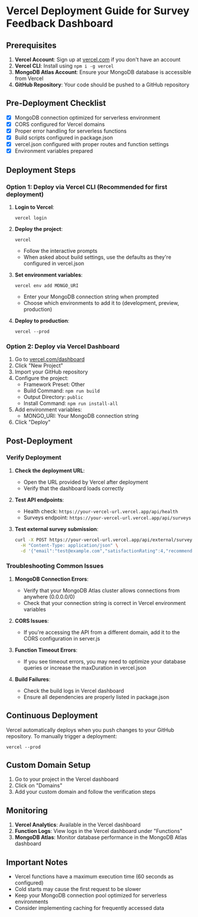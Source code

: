 # Vercel Deployment Guide for Survey Feedback Dashboard

## Prerequisites

1. **Vercel Account**: Sign up at [vercel.com](https://vercel.com) if you don't have an account
2. **Vercel CLI**: Install using `npm i -g vercel`
3. **MongoDB Atlas Account**: Ensure your MongoDB database is accessible from Vercel
4. **GitHub Repository**: Your code should be pushed to a GitHub repository

## Pre-Deployment Checklist

- [x] MongoDB connection optimized for serverless environment
- [x] CORS configured for Vercel domains
- [x] Proper error handling for serverless functions
- [x] Build scripts configured in package.json
- [x] vercel.json configured with proper routes and function settings
- [x] Environment variables prepared

## Deployment Steps

### Option 1: Deploy via Vercel CLI (Recommended for first deployment)

1. **Login to Vercel**:
   ```
   vercel login
   ```

2. **Deploy the project**:
   ```
   vercel
   ```
   - Follow the interactive prompts
   - When asked about build settings, use the defaults as they're configured in vercel.json

3. **Set environment variables**:
   ```
   vercel env add MONGO_URI
   ```
   - Enter your MongoDB connection string when prompted
   - Choose which environments to add it to (development, preview, production)

4. **Deploy to production**:
   ```
   vercel --prod
   ```

### Option 2: Deploy via Vercel Dashboard

1. Go to [vercel.com/dashboard](https://vercel.com/dashboard)
2. Click "New Project"
3. Import your GitHub repository
4. Configure the project:
   - Framework Preset: Other
   - Build Command: `npm run build`
   - Output Directory: `public`
   - Install Command: `npm run install-all`
5. Add environment variables:
   - MONGO_URI: Your MongoDB connection string
6. Click "Deploy"

## Post-Deployment

### Verify Deployment

1. **Check the deployment URL**:
   - Open the URL provided by Vercel after deployment
   - Verify that the dashboard loads correctly

2. **Test API endpoints**:
   - Health check: `https://your-vercel-url.vercel.app/api/health`
   - Surveys endpoint: `https://your-vercel-url.vercel.app/api/surveys`

3. **Test external survey submission**:
   ```bash
   curl -X POST https://your-vercel-url.vercel.app/api/external/surveys \
     -H "Content-Type: application/json" \
     -d '{"email":"test@example.com","satisfactionRating":4,"recommendationRating":8}'
   ```

### Troubleshooting Common Issues

1. **MongoDB Connection Errors**:
   - Verify that your MongoDB Atlas cluster allows connections from anywhere (0.0.0.0/0)
   - Check that your connection string is correct in Vercel environment variables

2. **CORS Issues**:
   - If you're accessing the API from a different domain, add it to the CORS configuration in server.js

3. **Function Timeout Errors**:
   - If you see timeout errors, you may need to optimize your database queries or increase the maxDuration in vercel.json

4. **Build Failures**:
   - Check the build logs in Vercel dashboard
   - Ensure all dependencies are properly listed in package.json

## Continuous Deployment

Vercel automatically deploys when you push changes to your GitHub repository. To manually trigger a deployment:

```
vercel --prod
```

## Custom Domain Setup

1. Go to your project in the Vercel dashboard
2. Click on "Domains"
3. Add your custom domain and follow the verification steps

## Monitoring

1. **Vercel Analytics**: Available in the Vercel dashboard
2. **Function Logs**: View logs in the Vercel dashboard under "Functions"
3. **MongoDB Atlas**: Monitor database performance in the MongoDB Atlas dashboard

## Important Notes

- Vercel functions have a maximum execution time (60 seconds as configured)
- Cold starts may cause the first request to be slower
- Keep your MongoDB connection pool optimized for serverless environments
- Consider implementing caching for frequently accessed data